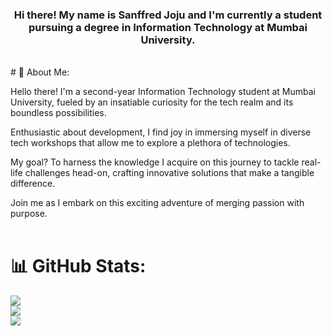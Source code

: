 <h3 align = "center">Hi there! My name is Sanffred Joju and I'm
currently a student pursuing a degree in Information Technology at
Mumbai University.</h3>
<br>
# 💫 About Me:

Hello there! I'm a second-year Information Technology student at Mumbai University, fueled by an insatiable curiosity for the tech realm and its boundless possibilities.

Enthusiastic about development, I find joy in immersing myself in diverse tech workshops that allow me to explore a plethora of technologies. 

My goal? To harness the knowledge I acquire on this journey to tackle real-life challenges head-on, crafting innovative solutions that make a tangible difference. 

Join me as I embark on this exciting adventure of merging passion with purpose.
<br>
<br>

# 📊 GitHub Stats:
![](https://github-readme-stats.vercel.app/api?username=Sanffred&theme=dark&hide_border=false&include_all_commits=true&count_private=true)<br/>
![](https://github-readme-streak-stats.herokuapp.com/?user=Sanffred&theme=dark&hide_border=false)<br/>
![](https://github-readme-stats.vercel.app/api/top-langs/?username=Sanffred&theme=dark&hide_border=false&include_all_commits=true&count_private=true&layout=compact)

